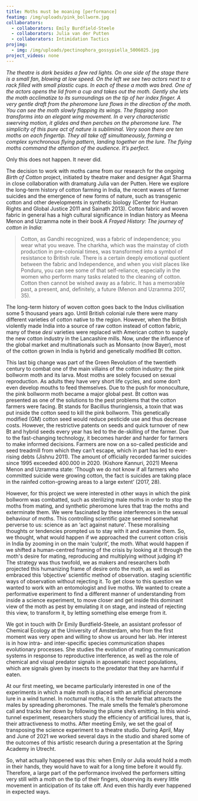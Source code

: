 ```yaml
---
title: Moths must be moaning [performance]
featimg: /img/uploads/pink_bollworm.jpg
collaborators:
  - collaborators: Emily Burdfield-Steele
  - collaborators: Julia van der Putten
  - collaborators: Intimidation Tactics
projimg:
  - img: /img/uploads/pectinophora_gossypiella_5006025.jpg
project_videos: none
---
```

*The theatre is dark besides a few red lights. On one side of the stage there is a small fan, blowing at low speed. On the left we see two actors next to a rack filled with small plastic cups. In each of these a moth was bred. One of the actors opens the lid from a cup and takes out the moth. Gently she lets the moth acclimatize to its surroundings on the tip of her index finger. A very gentle draft from the pheromone lure flows in the direction of the moth. You can see the moth slowly flapping its wings. The flapping soon transforms into an elegant wing movement. In a very characteristic swerving motion, it glides and then perches on the pheromone lure. The simplicity of this pure act of nature is subliminal. Very soon there are ten moths on each fingertip. They all take off simultaneously, forming a complex synchronous flying pattern, landing together on the lure. The flying moths command the attention of the audience. It’s perfect.* 



Only this does not happen. It never did. 

The decision to work with moths came from our research for the ongoing *Birth of Cotton* project, initiated by theatre maker and designer Agat Sharma in close collaboration with dramaturg Julia van der Putten. Here we explore the long-term history of cotton farming in India, the recent waves of farmer suicides and the emergence of new forms of nature, such as transgenic cotton and other developments in synthetic biology (Center for Human Rights and Global Justice 2011 and Sainath 2013). Cotton fabric and woven fabric in general has a high cultural significance in Indian history as Meena Menon and Uzramma note in their book *A Frayed History: The journey of cotton in India*:



> Cotton, as Gandhi recognized, was a fabric of independence; you wear what you weave. The charkha, which was the mainstay of cloth production in pre-colonial times, was transformed into a symbol of resistance to British rule. There is a certain deeply emotional quotient between the fabric and Independence, and when you visit places like Ponduru, you can see some of that self-reliance, especially in the women who perform many tasks related to the cleaning of cotton. Cotton then cannot be wished away as a fabric. It has a memorable past, a present, and, definitely, a future (Menon and Uzramma 2017, 35). 
>
>

The long-term history of woven cotton goes back to the Indus civilisation some 5 thousand years ago. Until British colonial rule there were many different varieties of cotton native to the region. However, when the British violently made India into a source of raw cotton instead of cotton fabric, many of these *desi* varieties were replaced with American cotton to supply the new cotton industry in the Lancashire mills. Now, under the influence of the global market and multinationals such as Monsanto (now Bayer), most of the cotton grown in India is hybrid and genetically modified Bt cotton.

This last big change was part of the Green Revolution of the twentieth century to combat one of the main villains of the cotton industry: the pink bollworm moth and its larva. Most moths are solely focused on sexual reproduction. As adults they have very short life cycles, and some don’t even develop mouths to feed themselves. Due to the push for monoculture, the pink bollworm moth became a major global pest. Bt cotton was presented as one of the solutions to the pest problems that the cotton farmers were facing. Bt stands for Bacillus thuringiensis, a toxin that was put inside the cotton seed to kill the pink bollworm. This genetically modified (GM) cotton seed would reduce pesticide use and thus decrease costs. However, the restrictive patents on seeds and quick turnover of new Bt and hybrid seeds every year has led to the de-skilling of the farmer. Due to the fast-changing technology, it becomes harder and harder for farmers to make informed decisions. Farmers are now on a so-called pesticide and seed treadmill from which they can’t escape, which in part has led to ever-rising debts (Jishnu 2011). The amount of officially recorded farmer suicides since 1995 exceeded 400.000 in 2020. (Kishore Kannuri, 2021) Meena Menon and Uzramma state: ‘Though we do not know if all farmers who committed suicide were growing cotton, the fact is suicides are taking place in the rainfed cotton-growing areas to a large extent’ (2017, 28). 

However, for this project we were interested in other ways in which the pink bollworm was combatted, such as sterilizing male moths in order to stop the moths from mating, and synthetic pheromone lures that trap the moths and exterminate them. We were fascinated by these interferences in the sexual behaviour of moths. This controlling scientific gaze seemed somewhat perverse to us: science as an ‘act against nature’. These moralising thoughts or tendencies prompted us to stay with it and examine them. So, we thought, what would happen if we approached the current cotton crisis in India by zooming in on the main ‘culprit’, the moth. What would happen if we shifted a human-centred framing of the crisis by looking at it through the moth's desire for mating, reproducing and multiplying without judging it? The strategy was thus twofold, we as makers and researchers both projected this humanizing frame of desire onto the moth, as well as embraced this ‘objective’ scientific method of observation. staging scientific ways of observation without rejecting it. To get close to this question we wanted to work with an entomologist and live moths. We wanted to create a performative experiment to find a different manner of understanding from inside a science experiment, to move closer and get inside this dominant view of the moth as pest by emulating it on stage, and instead of rejecting this view, to transform it, by letting something else emerge from it.

We got in touch with Dr Emily Burdfield-Steele, an assistant professor of Chemical Ecology at the University of Amsterdam, who from the first moment was very open and willing to show us around her lab. Her interest is in how intra- and inter-specific species communication shapes evolutionary processes. She studies the evolution of mating communication systems in response to reproductive interference, as well as the role of chemical and visual predator signals in aposematic insect populations, which are signals given by insects to the predator that they are harmful if eaten.  

At our first meeting, we became particularly interested in one of the experiments in which a male moth is placed with an artificial pheromone lure in a wind tunnel. In nocturnal moths, it is the female that attracts the males by spreading pheromones. The male smells the female’s pheromone call and tracks her down by following the plume she’s emitting. In this wind-tunnel experiment, researchers study the efficiency of artificial lures, that is, their attractiveness to moths. After meeting Emily, we set the goal of transposing the science experiment to a theatre studio. During April, May and June of 2021 we worked several days in the studio and shared some of the outcomes of this artistic research during a presentation at the Spring Academy in Utrecht. 

So, what actually happened was this: when Emily or Julia would hold a moth in their hands, they would have to wait for a long time before it would fly. Therefore, a large part of the performance involved the performers sitting very still with a moth on the tip of their fingers, observing its every little movement in anticipation of its take off. And even this hardly ever happened in expected ways.